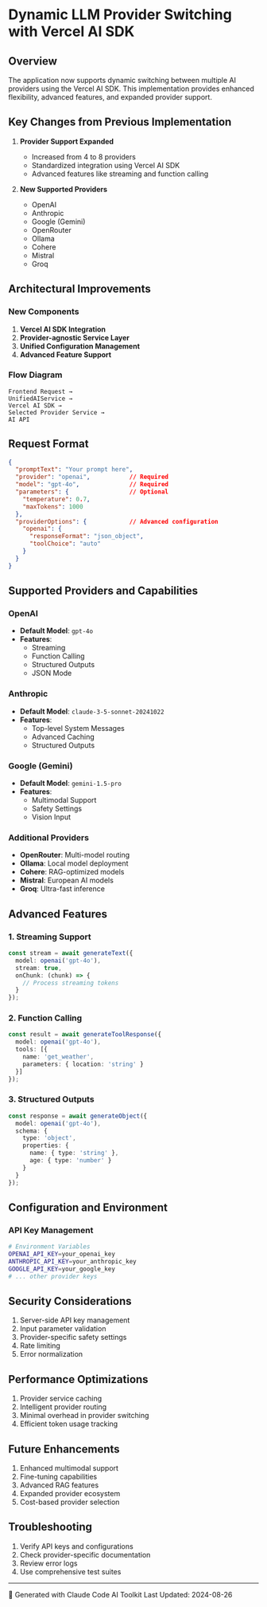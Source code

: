 # Dynamic LLM Provider Switching with Vercel AI SDK

## Overview

The application now supports dynamic switching between multiple AI providers using the Vercel AI SDK. This implementation provides enhanced flexibility, advanced features, and expanded provider support.

## Key Changes from Previous Implementation

1. **Provider Support Expanded**
   - Increased from 4 to 8 providers
   - Standardized integration using Vercel AI SDK
   - Advanced features like streaming and function calling

2. **New Supported Providers**
   - OpenAI
   - Anthropic
   - Google (Gemini)
   - OpenRouter
   - Ollama
   - Cohere
   - Mistral
   - Groq

## Architectural Improvements

### New Components
1. **Vercel AI SDK Integration**
2. **Provider-agnostic Service Layer**
3. **Unified Configuration Management**
4. **Advanced Feature Support**

### Flow Diagram
```
Frontend Request → 
UnifiedAIService → 
Vercel AI SDK → 
Selected Provider Service → 
AI API
```

## Request Format

```json
{
  "promptText": "Your prompt here",
  "provider": "openai",           // Required
  "model": "gpt-4o",              // Required
  "parameters": {                 // Optional
    "temperature": 0.7,
    "maxTokens": 1000
  },
  "providerOptions": {            // Advanced configuration
    "openai": {
      "responseFormat": "json_object",
      "toolChoice": "auto"
    }
  }
}
```

## Supported Providers and Capabilities

### OpenAI
- **Default Model**: `gpt-4o`
- **Features**: 
  - Streaming
  - Function Calling
  - Structured Outputs
  - JSON Mode

### Anthropic
- **Default Model**: `claude-3-5-sonnet-20241022`
- **Features**:
  - Top-level System Messages
  - Advanced Caching
  - Structured Outputs

### Google (Gemini)
- **Default Model**: `gemini-1.5-pro`
- **Features**:
  - Multimodal Support
  - Safety Settings
  - Vision Input

### Additional Providers
- **OpenRouter**: Multi-model routing
- **Ollama**: Local model deployment
- **Cohere**: RAG-optimized models
- **Mistral**: European AI models
- **Groq**: Ultra-fast inference

## Advanced Features

### 1. Streaming Support
```typescript
const stream = await generateText({
  model: openai('gpt-4o'),
  stream: true,
  onChunk: (chunk) => {
    // Process streaming tokens
  }
});
```

### 2. Function Calling
```typescript
const result = await generateToolResponse({
  model: openai('gpt-4o'),
  tools: [{
    name: 'get_weather',
    parameters: { location: 'string' }
  }]
});
```

### 3. Structured Outputs
```typescript
const response = await generateObject({
  model: openai('gpt-4o'),
  schema: {
    type: 'object',
    properties: {
      name: { type: 'string' },
      age: { type: 'number' }
    }
  }
});
```

## Configuration and Environment

### API Key Management
```bash
# Environment Variables
OPENAI_API_KEY=your_openai_key
ANTHROPIC_API_KEY=your_anthropic_key
GOOGLE_API_KEY=your_google_key
# ... other provider keys
```

## Security Considerations

1. Server-side API key management
2. Input parameter validation
3. Provider-specific safety settings
4. Rate limiting
5. Error normalization

## Performance Optimizations

1. Provider service caching
2. Intelligent provider routing
3. Minimal overhead in provider switching
4. Efficient token usage tracking

## Future Enhancements

1. Enhanced multimodal support
2. Fine-tuning capabilities
3. Advanced RAG features
4. Expanded provider ecosystem
5. Cost-based provider selection

## Troubleshooting

1. Verify API keys and configurations
2. Check provider-specific documentation
3. Review error logs
4. Use comprehensive test suites

---

🤖 Generated with Claude Code AI Toolkit
Last Updated: 2024-08-26